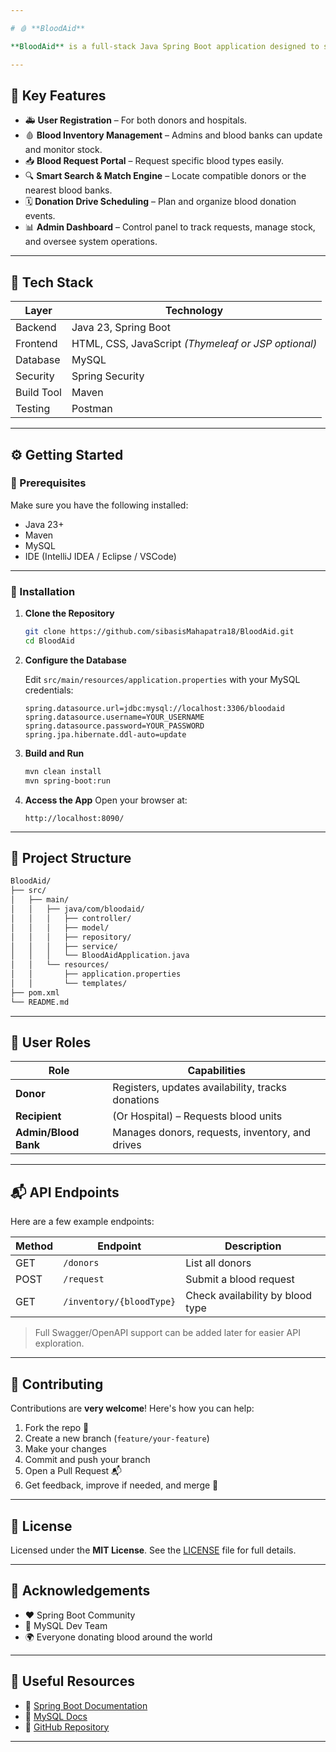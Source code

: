 ```yaml
---

# 🩸 **BloodAid**

**BloodAid** is a full-stack Java Spring Boot application designed to serve as a centralized **blood donation platform**. It connects **donors**, **recipients**, and **blood banks**, providing tools to manage donor databases, blood requests, inventory, and donation drives — all with the goal of saving lives more efficiently.

---
```


## 🎯 **Key Features**

* 🚑 **User Registration** – For both donors and hospitals.
* 🩸 **Blood Inventory Management** – Admins and blood banks can update and monitor stock.
* 📥 **Blood Request Portal** – Request specific blood types easily.
* 🔍 **Smart Search & Match Engine** – Locate compatible donors or the nearest blood banks.
* 🗓️ **Donation Drive Scheduling** – Plan and organize blood donation events.
* 📊 **Admin Dashboard** – Control panel to track requests, manage stock, and oversee system operations.

---

## 🧰 **Tech Stack**

| Layer      | Technology                                          |
| ---------- | --------------------------------------------------- |
| Backend    | Java 23, Spring Boot                                |
| Frontend   | HTML, CSS, JavaScript *(Thymeleaf or JSP optional)* |
| Database   | MySQL                                               |
| Security   | Spring Security                                     |
| Build Tool | Maven                                               |
| Testing    | Postman                                             |

---

## ⚙️ **Getting Started**

### 🔧 Prerequisites

Make sure you have the following installed:

* Java 23+
* Maven
* MySQL
* IDE (IntelliJ IDEA / Eclipse / VSCode)

---

### 🚀 Installation

1. **Clone the Repository**

   ```bash
   git clone https://github.com/sibasisMahapatra18/BloodAid.git
   cd BloodAid
   ```

2. **Configure the Database**

   Edit `src/main/resources/application.properties` with your MySQL credentials:

   ```properties
   spring.datasource.url=jdbc:mysql://localhost:3306/bloodaid
   spring.datasource.username=YOUR_USERNAME
   spring.datasource.password=YOUR_PASSWORD
   spring.jpa.hibernate.ddl-auto=update
   ```

3. **Build and Run**

   ```bash
   mvn clean install
   mvn spring-boot:run
   ```

4. **Access the App**
   Open your browser at:

   ```
   http://localhost:8090/
   ```

---

## 📁 **Project Structure**

```bash
BloodAid/
├── src/
│   ├── main/
│   │   ├── java/com/bloodaid/
│   │   │   ├── controller/
│   │   │   ├── model/
│   │   │   ├── repository/
│   │   │   ├── service/
│   │   │   └── BloodAidApplication.java
│   │   └── resources/
│   │       ├── application.properties
│   │       └── templates/
├── pom.xml
└── README.md
```

---

## 👥 **User Roles**

| Role                 | Capabilities                                      |
| -------------------- | ------------------------------------------------- |
| **Donor**            | Registers, updates availability, tracks donations |
| **Recipient**        | (Or Hospital) – Requests blood units              |
| **Admin/Blood Bank** | Manages donors, requests, inventory, and drives   |

---

## 📬 **API Endpoints**

Here are a few example endpoints:

| Method | Endpoint                 | Description                      |
| ------ | ------------------------ | -------------------------------- |
| GET    | `/donors`                | List all donors                  |
| POST   | `/request`               | Submit a blood request           |
| GET    | `/inventory/{bloodType}` | Check availability by blood type |

> Full Swagger/OpenAPI support can be added later for easier API exploration.

---

## 🤝 **Contributing**

Contributions are **very welcome**! Here's how you can help:

1. Fork the repo 🍴
2. Create a new branch (`feature/your-feature`)
3. Make your changes
4. Commit and push your branch
5. Open a Pull Request 📬
6. Get feedback, improve if needed, and merge 🚀

---

## 📄 **License**

Licensed under the **MIT License**. See the [LICENSE](LICENSE) file for full details.

---

## 🙏 **Acknowledgements**

* ❤️ Spring Boot Community
* 💾 MySQL Dev Team
* 🌍 Everyone donating blood around the world

---

## 🔗 **Useful Resources**

* 📘 [Spring Boot Documentation](https://docs.spring.io/spring-boot/)
* 🧮 [MySQL Docs](https://dev.mysql.com/doc/)
* 🔗 [GitHub Repository](https://github.com/sibasisMahapatra18/BloodAid)

---
